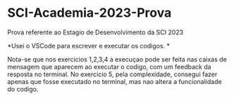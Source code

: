 # SCI-Academia-2023-Prova
 Prova referente ao Estagio de Desenvolvimento da SCI 2023

*Usei o VSCode para escrever e executar os codigos. *

 Nota-se que nos exercicios 1,2,3,4 a execuçao pode ser feita nas caixas de mensagem
 que aparecem ao executar o codigo, com um feedback da resposta no terminal.
 No exercicio 5, pela complexidade, consegui fazer apenas que fosse executado no terminal, mas nao altera a funcionalidade do codigo.
